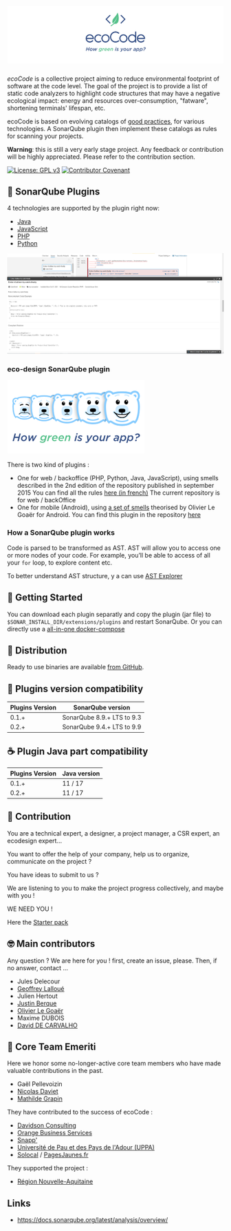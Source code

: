 ![Logo](docs/resources/logo-large.png)
======================================

*ecoCode* is a collective project aiming to reduce environmental footprint of software at the code level. The goal of
the project is to provide a list of static code analyzers to highlight code structures that may have a negative
ecological impact: energy and resources over-consumption, "fatware", shortening terminals' lifespan, etc.

ecoCode is based on evolving catalogs of [good practices](docs/rules), for various technologies. A SonarQube plugin then
implement these catalogs as rules for scanning your projects.

**Warning**: this is still a very early stage project. Any feedback or contribution will be highly appreciated. Please
refer to the contribution section.

[![License: GPL v3](https://img.shields.io/badge/License-GPLv3-blue.svg)](https://www.gnu.org/licenses/gpl-3.0)
[![Contributor Covenant](https://img.shields.io/badge/Contributor%20Covenant-2.1-4baaaa.svg)](code_of_conduct.md)

🌿 SonarQube Plugins
-------------------

4 technologies are supported by the plugin right now:

- [Java](java-plugin/)
- [JavaScript](javascript-plugin/)
- [PHP](php-plugin/)
- [Python](python-plugin/)

![Screenshot](docs/resources/screenshot.PNG)

### eco-design SonarQube plugin

![Ekko logo](docs/resources/5ekko.png)

There is two kind of plugins :

- One for web / backoffice (PHP, Python, Java, JavaScript), using smells described in the 2nd edition of the repository published in
  september 2015
  You can find all the
  rules [here (in french)](https://docs.google.com/spreadsheets/d/1nujR4EnajnR0NSXjvBW3GytOopDyTfvl3eTk2XGLh5Y/edit#gid=1386834576)
  The current repository is for web / backOffice
- One for mobile (Android), using [a set of smells](https://olegoaer.perso.univ-pau.fr/android-energy-smells/) theorised
  by Olivier Le Goaër for Android.
  You can find this plugin in the repository [here](https://github.com/green-code-initiative/ecocode-mobile)

### How a SonarQube plugin works

Code is parsed to be transformed as AST. AST will allow you to access one or more nodes of your code.
For example, you’ll be able to access of all your `for` loop, to explore content etc.

To better understand AST structure, y a can use [AST Explorer](https://astexplorer.net/)

🚀 Getting Started
------------------

You can download each plugin separatly and copy the plugin (jar file) to `$SONAR_INSTALL_DIR/extensions/plugins` and
restart SonarQube.
Or you can directly use a [all-in-one docker-compose](INSTALL.md)

🛒 Distribution
------------------

Ready to use binaries are available [from GitHub](https://github.com/green-code-initiative/ecoCode/releases).

🧩 Plugins version compatibility
------------------

| Plugins Version  | SonarQube version          |
|------------------|----------------------------|
| 0.1.+            | SonarQube 8.9.+ LTS to 9.3 |
| 0.2.+            | SonarQube 9.4.+ LTS to 9.9 |

☕ Plugin Java part compatibility
------------------

| Plugins Version  | Java version |
|------------------|--------------|
| 0.1.+            | 11 / 17      |
| 0.2.+            | 11 / 17      |

🤝 Contribution
---------------

You are a technical expert, a designer, a project manager, a CSR expert, an ecodesign expert...

You want to offer the help of your company, help us to organize, communicate on the project ?

You have ideas to submit to us ?

We are listening to you to make the project progress collectively, and maybe with you !

WE NEED YOU !

Here the [Starter pack](https://github.com/green-code-initiative/ecoCode-common/blob/main/doc/starter-pack.md)

🤓 Main contributors
--------------------

Any question ? We are here for you !
first, create an issue, please.
Then, if no answer, contact ...

- Jules Delecour
- [Geoffrey Lalloué](https://github.com/glalloue)
- Julien Hertout
- [Justin Berque](https://www.linkedin.com/in/justin-berque-444412140)
- [Olivier Le Goaër](https://olegoaer.perso.univ-pau.fr)
- Maxime DUBOIS
- [David DE CARVALHO](https://www.linkedin.com/in/%E2%80%8E-%E2%80%8E-%E2%80%8E-%E2%80%8E-%E2%80%8E-david%E2%80%8E-%E2%80%8E-%E2%80%8E-%E2%80%8E-%E2%80%8E-%E2%80%8E-%E2%80%8E%E2%80%8E-%E2%80%8E-%E2%80%8E-%E2%80%8E-de-carvalho%E2%80%8E-%E2%80%8E-%E2%80%8E-%E2%80%8E-%E2%80%8E-8b395284/)

🧐 Core Team Emeriti
--------------------

Here we honor some no-longer-active core team members who have made valuable contributions in the past.

- Gaël Pellevoizin
- [Nicolas Daviet](https://github.com/NicolasDaviet)
- [Mathilde Grapin](https://github.com/fkotd)

They have contributed to the success of ecoCode :

- [Davidson Consulting](https://www.davidson.fr/)
- [Orange Business Services](https://www.orange-business.com/)
- [Snapp'](https://www.snapp.fr/)
- [Université de Pau et des Pays de l'Adour (UPPA)](https://www.univ-pau.fr/)
- [Solocal](https://www.solocal.com/) / [PagesJaunes.fr](https://www.pagesjaunes.fr/)

They supported the project :

- [Région Nouvelle-Aquitaine](https://www.nouvelle-aquitaine.fr/)

Links
-----

- https://docs.sonarqube.org/latest/analysis/overview/
